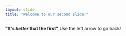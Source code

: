 ```yaml
---
layout: slide
title: "Welcome to our second slide!"
---
```

**"It's *better* that the first"**
Use the left arrow to go back!

